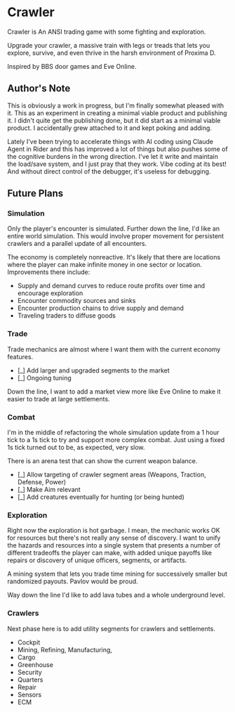 # Crawler

Crawler is An ANSI trading game with some fighting and exploration. 

Upgrade your crawler, a massive train with legs or treads that lets you explore, survive, and even thrive in the harsh environment of Proxima D. 

Inspired by BBS door games and Eve Online.

## Author's Note

This is obviously a work in progress, but I'm finally somewhat pleased with it.
This as an experiment in creating a minimal viable product and publishing it.
I didn't quite get the publishing done, but it did start as a minimal viable product.
I accidentally grew attached to it and kept poking and adding.

Lately I've been trying to accelerate things with AI coding using Claude Agent in Rider
and this has improved a lot of things but also pushes some of the cognitive burdens in
the wrong direction. I've let it write and maintain the load/save system, and I just pray
that they work. Vibe coding at its best! And without direct control of the debugger, it's
useless for debugging.

## Future Plans

### Simulation
Only the player's encounter is simulated. Further down the line, I'd like an entire world
simulation. This would involve proper movement for persistent crawlers and a parallel
update of all encounters. 

The economy is completely nonreactive. It's likely that there are locations where the 
player can make infinite money in one sector or location. Improvements there include:
* Supply and demand curves to reduce route profits over time and encourage exploration
* Encounter commodity sources and sinks
* Encounter production chains to drive supply and demand
* Traveling traders to diffuse goods

### Trade
Trade mechanics are almost where I want them with the current economy features.
* [_] Add larger and upgraded segments to the market
* [_] Ongoing tuning

Down the line, I want to add a market view more like Eve Online to make it easier to
trade at large settlements.

### Combat
I'm in the middle of refactoring the whole simulation update from a 1 hour tick
to a 1s tick to try and support more complex combat. Just using a fixed 1s tick
turned out to be, as expected, very slow.
                                         
There is an arena test that can show the current weapon balance.


* [_] Allow targeting of crawler segment areas (Weapons, Traction, Defense, Power)
* [_] Make Aim relevant
* [_] Add creatures eventually for hunting (or being hunted)

### Exploration
Right now the exploration is hot garbage. I mean, the mechanic works OK for resources
but there's not really any sense of discovery. I want to unify the hazards and
resources into a single system that presents a number of different tradeoffs the player
can make, with added unique payoffs like repairs or discovery of unique officers,
segments, or artifacts.

A mining system that lets you trade time mining for successively smaller but randomized
payouts. Pavlov would be proud. 

Way down the line I'd like to add lava tubes and a whole underground level.

### Crawlers
Next phase here is to add utility segments for crawlers and settlements.
* Cockpit  
* Mining, Refining, Manufacturing,  
* Cargo
* Greenhouse
* Security
* Quarters
* Repair
* Sensors
* ECM
